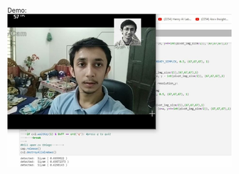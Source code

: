 Demo:
![Face Recogitio](https://raw.githubusercontent.com/espSiyam/Deep-Learning/master/face_recognition.JPG)
